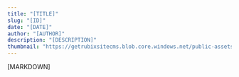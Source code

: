```yaml
---
title: "[TITLE]"
slug: "[ID]"
date: "[DATE]"
author: "[AUTHOR]"
description: "[DESCRIPTION]"
thumbnail: "https://getrubixsitecms.blob.core.windows.net/public-assets/content/v1/logo512.png"
---
```


[MARKDOWN]
